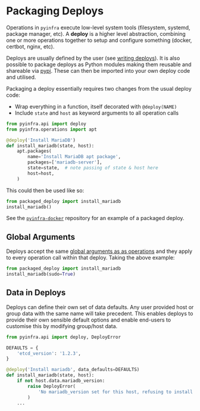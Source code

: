 # Packaging Deploys

Operations in `pyinfra` execute low-level system tools (filesystem, systemd, package manager, etc). A **deploy** is a higher level abstraction, combining one or more operations together to setup and configure something (docker, certbot, nginx, etc).

Deploys are usually defined by the user (see [writing deploys](../deploys)). It is also possible to package deploys as Python modules making them reusable and shareable via [pypi](https://pypi.org/). These can then be imported into your own deploy code and utilised.

Packaging a deploy essentially requires two changes from the usual deploy code:

+ Wrap everything in a function, itself decorated with `@deploy(NAME)`
+ Include `state` and `host` as keyword arguments to all operation calls

```py
from pyinfra.api import deploy
from pyinfra.operations import apt

@deploy('Install MariaDB')
def install_mariadb(state, host):
    apt.packages(
        name='Install MariaDB apt package',
        packages=['mariadb-server'],
        state=state,  # note passing of state & host here
        host=host,
    )
```

This could then be used like so:

```py
from packaged_deploy import install_mariadb
install_mariadb()
```

See the [`pyinfra-docker`](https://github.com/Fizzadar/pyinfra-docker) repository for an example of a packaged deploy.

## Global Arguments

Deploys accept the same [global arguments as as operations](../deploys.html#global-arguments) and they apply to every operation call within that deploy. Taking the above example:


```py
from packaged_deploy import install_mariadb
install_mariadb(sudo=True)
```

## Data in Deploys

Deploys can define their own set of data defaults. Any user provided host or group data with the same name will take precedent. This enables deploys to provide their own sensible default options and enable end-users to customise this by modifying group/host data.

```py
from pyinfra.api import deploy, DeployError

DEFAULTS = {
    'etcd_version': '1.2.3',
}

@deploy('Install mariadb', data_defaults=DEFAULTS)
def install_mariadb(state, host):
    if not host.data.mariadb_version:
        raise DeployError(
            'No mariadb_version set for this host, refusing to install mariadb!',
        )
    ...
```
